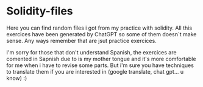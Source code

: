 # Solidity-files
Here you can find random files i got from my practice with solidity. All this exercices have been generated by ChatGPT so some of them doesn`t make sense. 
Any ways remember that are jsut practice exercices.

I'm sorry for those that don't understand Spanish, the exercices are comented in Sapnish due to is my mother tongue and it's more comfortable
for me when i have to revise some parts. But i'm sure you have techniques to translate them if you are interested in (google translate, chat gpt... u know) :)

